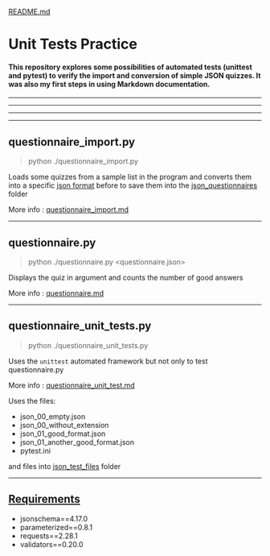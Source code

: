 [README.md](./README.md)

# Unit Tests Practice

#### This repository explores some possibilities of automated tests (unittest and pytest) to verify the import and conversion of simple JSON quizzes. It was also my first steps in using Markdown documentation.

---
------
--------
-----------------------------

## questionnaire_import.py
>python ./questionnaire_import.py 

Loads some quizzes from a sample list in the program and converts them into a specific [json format](./questionnaire.md#expected-json-schema) before to save them 
into the [json_questionnaires](./json_questionnaires) folder

More info : [questionnaire_import.md](./questionnaire_import.md)

---

## questionnaire.py
>python ./questionnaire.py <questionnaire.json>

Displays the quiz in argument and counts the number of good answers

More info : [questionnaire.md](./questionnaire.md)

---

## questionnaire_unit_tests.py
>python ./questionnaire_unit_tests.py

Uses the `unittest` automated framework but not only to test questionnaire.py

More info : [questionnaire_unit_test.md](./questionnaire_unit_test.md)

Uses the files: 
- json_00_empty.json
- json_00_without_extension
- json_01_good_format.json
- json_01_another_good_format.json
- pytest.ini

and files into [json_test_files](./json_test_files) folder

---

## [Requirements](./requirements.txt)
- jsonschema==4.17.0
- parameterized==0.8.1
- requests==2.28.1
- validators==0.20.0

